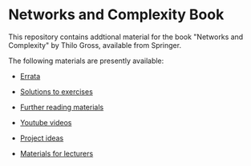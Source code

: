 # Networks and Complexity Book

This repository contains addtional material for the book "Networks and Complexity" by Thilo Gross, available from Springer. 

The following materials are presently available:
- [Errata](errata/README.md)
- [Solutions to exercises](cont/sol/README.md)
- [Further reading materials](cont/further/README.md) 
- [Youtube videos](cont/videos/README.md)
- [Project ideas](cont/projects/README.md)

- [Materials for lecturers](cont/lecturers/README.md) 
